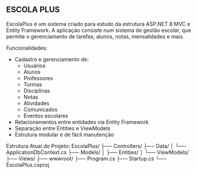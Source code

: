 ## ESCOLA PLUS ##
EscolaPlus é um sistema criado para estudo da estrutura ASP.NET 8 MVC e Entity Framework. 
A aplicação consiste num sistema de gestão escolar, que permite o gerenciamento de tarefas, alunos, notas, mensalidades e mais. 

Funcionalidades:
- Cadastro e gerenciamento de:
  - Usuários
  - Alunos
  - Professores
  - Turmas
  - Disciplinas
  - Notas
  - Atividades
  - Comunicados
  - Eventos escolares
- Relacionamentos entre entidades via Entity Framework
- Separação entre Entities e ViewModels
- Estrutura modular e de fácil manutenção

Estrutura Atual do Projeto:
EscolaPlus/
├── Controllers/
├── Data/
│   └── ApplicationDbContext.cs
├── Models/
│   ├── Entities/
│   └── ViewModels/
├── Views/
├── wwwroot/
├── Program.cs
├── Startup.cs
└── EscolaPlus.csproj
